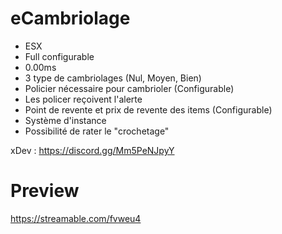 # eCambriolage

- ESX
- Full configurable
- 0.00ms
- 3 type de cambriolages (Nul, Moyen, Bien)
- Policier nécessaire pour cambrioler (Configurable)
- Les policer reçoivent l'alerte
- Point de revente et prix de revente des items (Configurable)
- Système d'instance 
- Possibilité de rater le "crochetage"

xDev : https://discord.gg/Mm5PeNJpyY

# Preview
https://streamable.com/fvweu4
